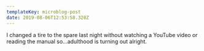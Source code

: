 ```yaml
---
templateKey: microblog-post
date: 2019-08-06T12:53:58.328Z
---
```


I changed a tire to the spare last night without watching a YouTube video or reading the manual so...adulthood is turning out alright.
